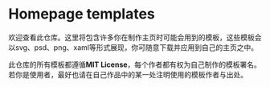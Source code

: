 # Homepage templates

欢迎查看此仓库。这里将包含许多你在制作主页时可能会用到的模板，这些模板会以svg、psd、png、xaml等形式展现，你可随意下载并应用到自己的主页之中。

此仓库的所有模板都遵循**MIT License**，每个作者都有权为自己制作的模板署名。若你是使用者，最好也请在自己作品中的某一处注明使用的模板作者与出处。
